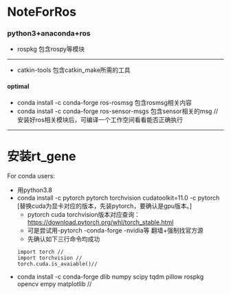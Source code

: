 # NoteForRos
### python3+anaconda+ros
* rospkg 包含rospy等模块
---
* catkin-tools 包含catkin_make所需的工具
#### optimal
* conda install -c conda-forge ros-rosmsg 包含rosmsg相关内容
* conda install -c conda-forge ros-sensor-msgs 包含sensor相关的msg
//安装好ros相关模块后，可编译一个工作空间看看能否正确执行
---



# 安装rt_gene
For conda users:
* 用python3.8
* conda install -c pytorch pytorch torchvision cudatoolkit=11.0 -c pytorch [替换cuda为显卡对应的版本，先装pytorch，要确认是gpu版本。]
  * pytorch cuda torchvision版本对应查询：https://download.pytorch.org/whl/torch_stable.html
  * 可是尝试用-pytorch -conda-forge -nvidia等 翻墙+强制找官方源
  * 先确认如下三行命令均成功
   ```
   import torch //
   import torchvision //
   torch.cuda.is_avaiable()//
   ```
* conda install -c conda-forge dlib numpy scipy tqdm pillow rospkg opencv empy matplotlib
//
